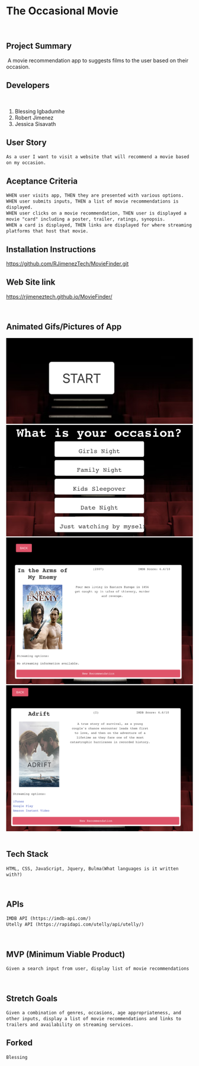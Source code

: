 # The Occasional Movie
​
​
## Project Summary
​
A movie recommendation app to suggests films to the user based on their occasion.
​
## Developers
​
1. Blessing Igbadumhe
​
2. Robert Jimenez
​
3. Jessica Sisavath
​
## User Story
    As a user I want to visit a website that will recommend a movie based on my occasion.

## Aceptance Criteria
    WHEN user visits app, THEN they are presented with various options.
    WHEN user submits inputs, THEN a list of movie recommendations is displayed.
    WHEN user clicks on a movie recommendation, THEN user is displayed a movie "card" including a poster, trailer, ratings, synopsis.
    WHEN a card is displayed, THEN links are displayed for where streaming platforms that host that movie.

## Installation Instructions
https://github.com/RJimenezTech/MovieFinder.git

## Web Site link
https://rjimeneztech.github.io/MovieFinder/

​
​
## Animated Gifs/Pictures of App
![The Occasional Movie](./assets/images/screenShot.png)
![The Occasional Movie](./assets/images/screenShot2.png)
![The Occasional Movie](./assets/images/screenShot3.png)
![The Occasional Movie](./assets/images/screenShot4.png)
​
## Tech Stack
    HTML, CSS, JavaScript, Jquery, Bulma(What languages is it written with?)
​
## APIs
    IMDB API (https://imdb-api.com/) 
    Utelly API (https://rapidapi.com/utelly/api/utelly/) 
​
## MVP (Minimum Viable Product)
    Given a search input from user, display list of movie recommendations
​
​
## Stretch Goals
    Given a combination of genres, occasions, age appropriateness, and other inputs, display a list of movie recommendations and links to trailers and availability on streaming services.

## Forked
    Blessing